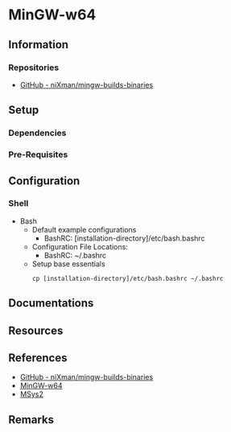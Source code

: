 # MinGW-w64

## Information
### Repositories
+ [GitHub - niXman/mingw-builds-binaries](https://github.com/niXman/mingw-builds-binaries/releases)

## Setup
### Dependencies
### Pre-Requisites

## Configuration
### Shell
- Bash
    - Default example configurations
        + BashRC: [installation-directory]/etc/bash.bashrc
    - Configuration File Locations: 
        + BashRC: ~/.bashrc
    - Setup base essentials
        ```console
        cp [installation-directory]/etc/bash.bashrc ~/.bashrc
        ```

## Documentations

## Resources

## References
+ [GitHub - niXman/mingw-builds-binaries](https://github.com/niXman/mingw-builds-binaries/releases)
+ [MinGW-w64](https://www.mingw-w64.org/)
+ [MSys2](https://www.msys2.org/)

## Remarks


